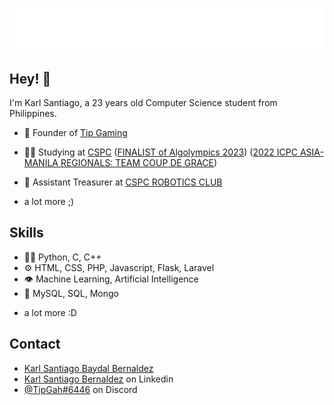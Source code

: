 <h1 align="center">
  <img src="https://github.com/kakie19/kakie19/blob/master/name.svg" />
</h1>

## Hey! 👋
I'm Karl Santiago, a 23 years old Computer Science student from Philippines.

- 🦔 Founder of [Tip Gaming](https://www.facebook.com/gaming/tipgaming1929/)

- 👨‍💻 Studying at [CSPC](https://cspc.edu.ph/) ([FINALIST of Algolympics 2023](https://www.facebook.com/photo?fbid=587739600049902&set=a.456992799791250)) ([2022 ICPC ASIA-MANILA REGIONALS: TEAM COUP DE GRACE](https://www.facebook.com/photo.php?fbid=181129601350748&set=pb.100083611260599.-2207520000&type=3))

- 👥 Assistant Treasurer at [CSPC ROBOTICS CLUB](https://www.facebook.com/photo?fbid=286496717352481&set=pcb.286498044019015)

+ a lot more ;)

## Skills
- 👨‍💻 Python, C, C++
- ⚙️ HTML, CSS, PHP, Javascript, Flask, Laravel
- 👁️ Machine Learning, Artificial Intelligence
- 💽 MySQL, SQL, Mongo
+ a lot more :D

## Contact
- [Karl Santiago Baydal Bernaldez](https://www.facebook.com/karl.bernaldez.92/)
- [Karl Santiago Bernaldez](https://www.linkedin.com/in/karl-santiago-bernaldez-131601254/) on Linkedin
- [@TipGah#6446](discord.com) on Discord
